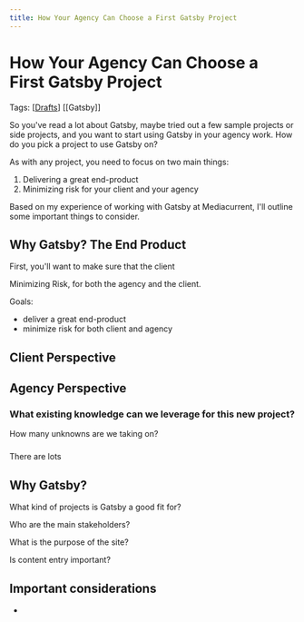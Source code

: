 ```yaml
---
title: How Your Agency Can Choose a First Gatsby Project
---
```


# How Your Agency Can Choose a First Gatsby Project

Tags: [[Drafts]] [[Gatsby]]

So you've read a lot about Gatsby, maybe tried out a few sample projects or side projects, and you want to start using Gatsby in your agency work. How do you pick a project to use Gatsby on?

As with any project, you need to focus on two main things:

1. Delivering a great end-product
2. Minimizing risk for your client and your agency

Based on my experience of working with Gatsby at Mediacurrent, I'll outline some important things to consider.

## Why Gatsby? The End Product
First, you'll want to make sure that the client

Minimizing Risk, for both the agency and the client.

Goals:
 - deliver a great end-product
 - minimize risk for both client and agency

## Client Perspective
## Agency Perspective

### What existing knowledge can we leverage for this new project?
How many unknowns are we taking on?
###


There are lots

## Why Gatsby?

What kind of projects is Gatsby a good fit for?

Who are the main stakeholders?

What is the purpose of the site?

Is content entry important?

## Important considerations
 -
[//begin]: # "Autogenerated link references for markdown compatibility"
[Drafts]: drafts "Drafts"
[//end]: # "Autogenerated link references"